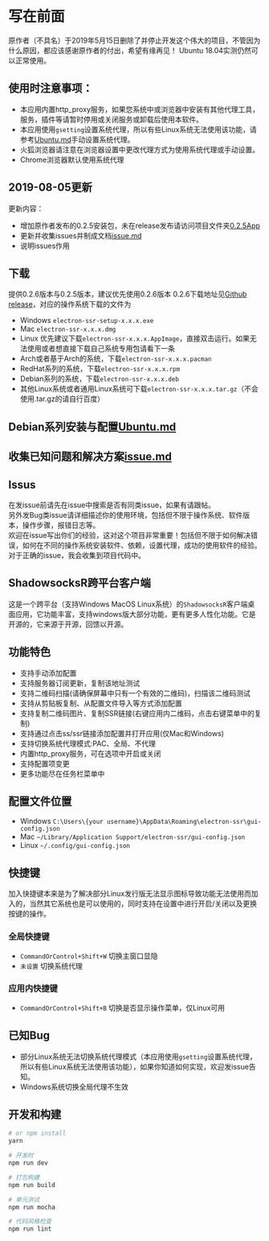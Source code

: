 # 写在前面
原作者（不具名）于2019年5月15日删除了并停止开发这个伟大的项目，不管因为什么原因，都应该感谢原作者的付出，希望有缘再见！
Ubuntu 18.04实测仍然可以正常使用。

## 使用时注意事项：
- 本应用内置http_proxy服务，如果您系统中或浏览器中安装有其他代理工具，服务，插件等请暂时停用或关闭服务或卸载后使用本软件。
- 本应用使用`gsetting`设置系统代理，所以有些Linux系统无法使用该功能，请参考[Ubuntu.md](https://github.com/qingshuisiyuan/electron-ssr-backup/blob/master/Ubuntu.md)手动设置系统代理。
- 火狐浏览器请注意在浏览器设置中更改代理方式为使用系统代理或手动设置。
- Chrome浏览器默认使用系统代理

## 2019-08-05更新
更新内容：<br>
- 增加原作者发布的0.2.5安装包，未在release发布请访问项目文件夹[0.2.5App](https://github.com/qingshuisiyuan/electron-ssr-backup/tree/master/0.2.5App)<br>
- 更新并收集issues并制成文档[issue.md](https://github.com/qingshuisiyuan/electron-ssr-backup/blob/master/issue.md)<br>
- 说明issues作用<br>

## 下载
提供0.2.6版本与0.2.5版本，建议优先使用0.2.6版本
0.2.6下载地址见[Github release](https://github.com/qingshuisiyuan/electron-ssr-backup/releases)，对应的操作系统下载的文件为

- Windows `electron-ssr-setup-x.x.x.exe`
- Mac `electron-ssr-x.x.x.dmg`
- Linux 优先建议下载`electron-ssr-x.x.x.AppImage`，直接双击运行。如果无法使用或者想直接下载自己系统专用包请看下一条
- Arch或者基于Arch的系统，下载`electron-ssr-x.x.x.pacman`
- RedHat系列的系统，下载`electron-ssr-x.x.x.rpm`
- Debian系列的系统，下载`electron-ssr-x.x.x.deb`
- 其他Linux系统或者通用Linux系统可下载`electron-ssr-x.x.x.tar.gz`（不会使用.tar.gz的请自行百度）

## Debian系列安装与配置[Ubuntu.md](https://github.com/qingshuisiyuan/electron-ssr-backup/blob/master/Ubuntu.md)

## 收集已知问题和解决方案[issue.md](https://github.com/qingshuisiyuan/electron-ssr-backup/blob/master/issue.md)

## Issus

在发issue前请先在issue中搜索是否有同类issue，如果有请跟帖。<br>
另外发Bug类issue请详细描述你的使用环境，包括但不限于操作系统、软件版本，操作步骤，报错日志等。<br>
欢迎在issue写出你们的经验，这对这个项目非常重要！包括但不限于如何解决错误，如何在不同的操作系统安装软件、依赖，设置代理，成功的使用软件的经验。对于正确的issue，我会收集到项目代码中。<br>

## ShadowsocksR跨平台客户端

这是一个跨平台（支持Windows MacOS Linux系统）的`ShadowsocksR`客户端桌面应用，它功能丰富，支持windows版大部分功能，更有更多人性化功能。它是开源的，它来源于开源，回馈以开源。

## 功能特色

- 支持手动添加配置
- 支持服务器订阅更新，复制该地址测试
- 支持二维码扫描(请确保屏幕中只有一个有效的二维码)，扫描该二维码测试
- 支持从剪贴板复制、从配置文件导入等方式添加配置
- 支持复制二维码图片、复制SSR链接(右键应用内二维码，点击右键菜单中的复制)
- 支持通过点击ss/ssr链接添加配置并打开应用(仅Mac和Windows)
- 支持切换系统代理模式:PAC、全局、不代理
- 内置http_proxy服务，可在选项中开启或关闭
- 支持配置项变更
- 更多功能尽在任务栏菜单中


## 配置文件位置

- Windows `C:\Users\{your username}\AppData\Roaming\electron-ssr\gui-config.json`
- Mac `~/Library/Application Support/electron-ssr/gui-config.json`
- Linux `~/.config/gui-config.json`

## 快捷键

加入快捷键本来是为了解决部分Linux发行版无法显示图标导致功能无法使用而加入的，当然其它系统也是可以使用的，同时支持在设置中进行开启/关闭以及更换按键的操作。

### 全局快捷键

- `CommandOrControl+Shift+W` 切换主窗口显隐
- `未设置` 切换系统代理

### 应用内快捷键
- `CommandOrControl+Shift+B` 切换是否显示操作菜单，仅Linux可用

## 已知Bug

- 部分Linux系统无法切换系统代理模式（本应用使用`gsetting`设置系统代理，所以有些Linux系统无法使用该功能），如果你知道如何实现，欢迎发issue告知。
- Windows系统切换全局代理不生效


## 开发和构建

``` bash
# or npm install
yarn

# 开发时
npm run dev

# 打包构建
npm run build

# 单元测试
npm run mocha

# 代码风格检查
npm run lint

```
